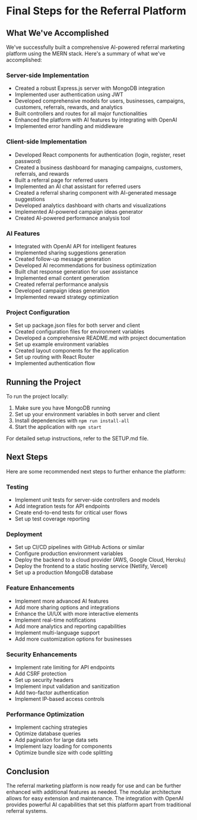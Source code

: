 # Final Steps for the Referral Platform

## What We've Accomplished

We've successfully built a comprehensive AI-powered referral marketing platform using the MERN stack. Here's a summary of what we've accomplished:

### Server-side Implementation

- Created a robust Express.js server with MongoDB integration
- Implemented user authentication using JWT
- Developed comprehensive models for users, businesses, campaigns, customers, referrals, rewards, and analytics
- Built controllers and routes for all major functionalities
- Enhanced the platform with AI features by integrating with OpenAI
- Implemented error handling and middleware

### Client-side Implementation

- Developed React components for authentication (login, register, reset password)
- Created a business dashboard for managing campaigns, customers, referrals, and rewards
- Built a referral page for referred users
- Implemented an AI chat assistant for referred users
- Created a referral sharing component with AI-generated message suggestions
- Developed analytics dashboard with charts and visualizations
- Implemented AI-powered campaign ideas generator
- Created AI-powered performance analysis tool

### AI Features

- Integrated with OpenAI API for intelligent features
- Implemented sharing suggestions generation
- Created follow-up message generation
- Developed AI recommendations for business optimization
- Built chat response generation for user assistance
- Implemented email content generation
- Created referral performance analysis
- Developed campaign ideas generation
- Implemented reward strategy optimization

### Project Configuration

- Set up package.json files for both server and client
- Created configuration files for environment variables
- Developed a comprehensive README.md with project documentation
- Set up example environment variables
- Created layout components for the application
- Set up routing with React Router
- Implemented authentication flow

## Running the Project

To run the project locally:

1. Make sure you have MongoDB running
2. Set up your environment variables in both server and client
3. Install dependencies with `npm run install-all`
4. Start the application with `npm start`

For detailed setup instructions, refer to the SETUP.md file.

## Next Steps

Here are some recommended next steps to further enhance the platform:

### Testing

- Implement unit tests for server-side controllers and models
- Add integration tests for API endpoints
- Create end-to-end tests for critical user flows
- Set up test coverage reporting

### Deployment

- Set up CI/CD pipelines with GitHub Actions or similar
- Configure production environment variables
- Deploy the backend to a cloud provider (AWS, Google Cloud, Heroku)
- Deploy the frontend to a static hosting service (Netlify, Vercel)
- Set up a production MongoDB database

### Feature Enhancements

- Implement more advanced AI features
- Add more sharing options and integrations
- Enhance the UI/UX with more interactive elements
- Implement real-time notifications
- Add more analytics and reporting capabilities
- Implement multi-language support
- Add more customization options for businesses

### Security Enhancements

- Implement rate limiting for API endpoints
- Add CSRF protection
- Set up security headers
- Implement input validation and sanitization
- Add two-factor authentication
- Implement IP-based access controls

### Performance Optimization

- Implement caching strategies
- Optimize database queries
- Add pagination for large data sets
- Implement lazy loading for components
- Optimize bundle size with code splitting

## Conclusion

The referral marketing platform is now ready for use and can be further enhanced with additional features as needed. The modular architecture allows for easy extension and maintenance. The integration with OpenAI provides powerful AI capabilities that set this platform apart from traditional referral systems.
